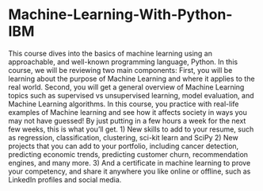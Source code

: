 # Machine-Learning-With-Python-IBM
This course dives into the basics of machine learning using an approachable, and well-known programming language, Python.   In this course, we will be reviewing two main components: First, you will be learning about the purpose of Machine Learning and where it applies to the real world.  Second, you will get a general overview of Machine Learning topics such as supervised vs unsupervised learning,  model evaluation, and Machine Learning algorithms.   In this course, you practice with real-life examples of Machine learning and see how it affects society in ways you may not have guessed!  By just putting in a few hours a week for the next few weeks, this is what you’ll get. 1) New skills to add to your resume, such as regression, classification, clustering, sci-kit learn and SciPy  2) New projects that you can add to your portfolio, including cancer detection, predicting economic trends, predicting customer churn, recommendation engines, and many more. 3) And a certificate in machine learning to prove your competency, and share it anywhere you like online or offline, such as LinkedIn profiles and social media.
